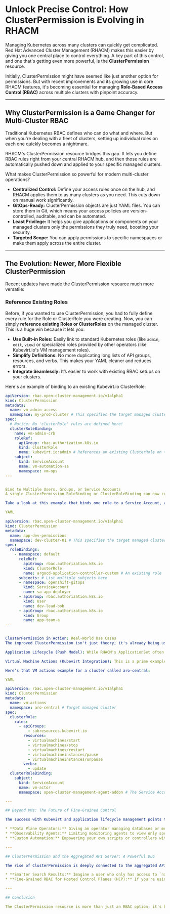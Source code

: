 # Unlock Precise Control: How ClusterPermission is Evolving in RHACM

Managing Kubernetes across many clusters can quickly get complicated. Red Hat Advanced Cluster Management (RHACM) makes this easier by giving you one central place to control everything. A key part of this control, and one that's getting even more powerful, is the **ClusterPermission** resource.

Initially, ClusterPermission might have seemed like just another option for permissions. But with recent improvements and its growing use in core RHACM features, it's becoming essential for managing **Role-Based Access Control (RBAC)** across multiple clusters with pinpoint accuracy.

---

## Why ClusterPermission is a Game Changer for Multi-Cluster RBAC

Traditional Kubernetes RBAC defines who can do what and where. But when you're dealing with a fleet of clusters, setting up individual roles on each one quickly becomes a nightmare.

RHACM's ClusterPermission resource bridges this gap. It lets you define RBAC rules right from your central RHACM hub, and then those rules are automatically pushed down and applied to your specific managed clusters.

What makes ClusterPermission so powerful for modern multi-cluster operations?

* **Centralized Control:** Define your access rules once on the hub, and RHACM applies them to as many clusters as you need. This cuts down on manual work significantly.
* **GitOps-Ready:** ClusterPermission objects are just YAML files. You can store them in Git, which means your access policies are version-controlled, auditable, and can be automated.
* **Least Privilege:** It helps you give applications or components on your managed clusters only the permissions they truly need, boosting your security.
* **Targeted Scope:** You can apply permissions to specific namespaces or make them apply across the entire cluster.

---

## The Evolution: Newer, More Flexible ClusterPermission

Recent updates have made the ClusterPermission resource much more versatile:

### Reference Existing Roles

Before, if you wanted to use ClusterPermission, you had to fully define every rule for the Role or ClusterRole you were creating. Now, you can simply **reference existing Roles or ClusterRoles** on the managed cluster. This is a huge win because it lets you:

* **Use Built-in Roles:** Easily link to standard Kubernetes roles (like `admin`, `edit`, `view`) or specialized roles provided by other operators (like Kubevirt.io's VM management roles).
* **Simplify Definitions:** No more duplicating long lists of API groups, resources, and verbs. This makes your YAML cleaner and reduces errors.
* **Integrate Seamlessly:** It’s easier to work with existing RBAC setups on your clusters.

Here's an example of binding to an existing Kubevirt.io ClusterRole:

```yaml
apiVersion: rbac.open-cluster-management.io/v1alpha1
kind: ClusterPermission
metadata:
  name: vm-admin-access
  namespace: my-prod-cluster # This specifies the target managed cluster
spec:
  # Notice: No 'clusterRole' rules are defined here!
  clusterRoleBinding:
    name: vm-admin-crb
    roleRef:
      apiGroup: rbac.authorization.k8s.io
      kind: ClusterRole
      name: kubevirt.io:admin # References an existing ClusterRole on the managed cluster
    subject:
      kind: ServiceAccount
      name: vm-automation-sa
      namespace: vm-ops
---


Bind to Multiple Users, Groups, or Service Accounts
A single ClusterPermission RoleBinding or ClusterRoleBinding can now connect a role to multiple subjects at once. This means you don't need separate ClusterPermission objects or duplicate bindings when several users, groups, or Service Accounts need the same set of permissions.

Take a look at this example that binds one role to a Service Account, a user, and a group:

YAML

apiVersion: rbac.open-cluster-management.io/v1alpha1
kind: ClusterPermission
metadata:
  name: app-dev-permissions
  namespace: dev-cluster-01 # This specifies the target managed cluster
spec:
  roleBindings:
    - namespace: default
      roleRef:
        apiGroup: rbac.authorization.k8s.io
        kind: ClusterRole
        name: argocd-application-controller-custom # An existing role
      subjects: # List multiple subjects here
      - namespace: openshift-gitops
        kind: ServiceAccount
        name: sa-app-deployer
      - apiGroup: rbac.authorization.k8s.io
        kind: User
        name: dev-lead-bob
      - apiGroup: rbac.authorization.k8s.io
        kind: Group
        name: app-team-a
---


ClusterPermission in Action: Real-World Use Cases
The improved ClusterPermission isn't just theory; it's already being used to power important features in RHACM:

Application Lifecycle (Push Model): While RHACM's ApplicationSet often uses a "pull" model (where applications pull configurations from Git), there are times when the hub needs to "push" resources directly to a managed cluster. ClusterPermission ensures that the Service Accounts on those managed clusters have exactly the right permissions to handle these push operations, without being over-privileged.

Virtual Machine Actions (Kubevirt Integration): This is a prime example of ClusterPermission's power. If you're managing Virtual Machines (VMs) and Virtual Machine Instances (VMIs) with Kubevirt through RHACM, ClusterPermission grants the precise permissions needed. For instance, it allows an automation Service Account to start, stop, restart, pause, or unpause VMs, without giving it broader admin access.

Here’s that VM actions example for a cluster called aro-central:

YAML

apiVersion: rbac.open-cluster-management.io/v1alpha1
kind: ClusterPermission
metadata:
  name: vm-actions
  namespace: aro-central # Target managed cluster
spec:
  clusterRole:
    rules:
      - apiGroups:
          - subresources.kubevirt.io
        resources:
          - virtualmachines/start
          - virtualmachines/stop
          - virtualmachines/restart
          - virtualmachineinstances/pause
          - virtualmachineinstances/unpause
        verbs:
          - update
  clusterRoleBinding:
    subject:
      kind: ServiceAccount
      name: vm-actor
      namespace: open-cluster-management-agent-addon # The Service Account performing VM a

---

## Beyond VMs: The Future of Fine-Grained Control

The success with Kubevirt and application lifecycle management points to an exciting future for ClusterPermission. We expect it to be used in many more situations where specific, delegated permissions are needed for:

* **Data Plane Operators:** Giving an operator managing databases or message queues on a managed cluster just the permissions it needs.
* **Observability Agents:** Limiting monitoring agents to view only specific resource types or namespaces.
* **Custom Automation:** Empowering your own scripts or controllers with very precise access for their tasks.

---

## ClusterPermission and the Aggregated API Server: A Powerful Duo

The rise of ClusterPermission is deeply connected to the aggregated API server in RHACM. This aggregated API server acts as a central hub where all permissions from your managed clusters (including those defined by ClusterPermission) are collected and unified. This means:

* **Smarter Search Results:** Imagine a user who only has access to `namespace-A` on `cluster1`. Thanks to ClusterPermission and the aggregated API, when they use the RHACM search, they will only see resources from `namespace-A` on `cluster1`, correctly filtered by their precise permissions. This is a big step up from just seeing everything on a cluster.
* **Fine-Grained RBAC for Hosted Control Planes (HCP):** If you're using HCP to manage your OpenShift clusters, ClusterPermission is essential. It allows you to enforce granular RBAC within those hosted clusters, even when users are interacting through the RHACM hub. For example, you can restrict a user's access to specific namespaces on a child cluster even if they have broader permissions on the HCP host cluster.

---

## Conclusion

The ClusterPermission resource is more than just an RBAC option; it's becoming a core part of how RHACM delivers truly comprehensive and secure multi-cluster management. With its new ability to reference existing roles and bind to multiple subjects, it offers incredible flexibility and efficiency for managing permissions at scale. As its use cases expand from application deployment to specialized workloads like Virtual Machines, ClusterPermission is set to become an indispensable tool for anyone operating a distributed Kubernetes environment with Red Hat Advanced Cluster Management.

